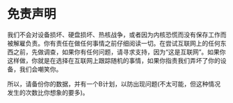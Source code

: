 # 免责声明

我们不会对设备损坏、硬盘损坏、热核战争，或者因为内核恐慌而没有保存工作而被解雇负责。你有责任在做任何事情之前仔细阅读一切。在尝试互联网上的任何东西之前，先做调查，如果你有任何问题，请寻求支持，因为“这是互联网”。如果你这样做，你就是在选择在互联网上跟踪随机的事情，如果你指责我们弄坏了你的设备，我们会嘲笑你。

所以，请备份你的数据，并有一个B计划，以防出现问题(不太可能，但这种情况发生的次数比你想象的要多)。
